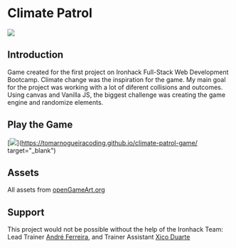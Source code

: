 # Climate Patrol

![](https://i.imgur.com/ac09WVP.jpg)


## Introduction

Game created for the first project on Ironhack Full-Stack Web Development Bootcamp. Climate change was the inspiration for the game. My main goal for the project was working with a lot of diferent collisions and outcomes. Using canvas and Vanilla JS, the biggest challenge was creating the game engine and randomize elements. 

## Play the Game
[![](https://i.imgur.com/t3WhABl.png)](https://tomarnogueiracoding.github.io/climate-patrol-game/ target="_blank")

## Assets
All assets from [openGameArt.org](https://opengameart.org/)

## Support
This project would not be possible without the help of the Ironhack Team: Lead Trainer [André Ferreira](https://github.com/MrAFerreira), and Trainer Assistant [Xico Duarte](https://github.com/fcaramez/fcaramez)




